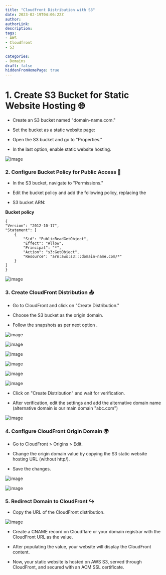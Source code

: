 ```yaml
---
title: "Cloudfront Distribution with S3"
date: 2023-02-19T04:06:22Z
author:
authorLink:
description:
tags:
- AWS
- Cloudfront
- S3

categories:
- Domains
draft: false
hiddenFromHomePage: true
---
```

# 1. Create S3 Bucket for Static Website Hosting  🌐

* Create an S3 bucket named "domain-name.com."

* Set the bucket as a static website page:

* Open the S3 bucket and go to "Properties."

* In the last option, enable static website hosting.

![image](https://github.com/yahyagulshan/yahyagulshan.com/assets/59036269/1fd5cc81-9645-4ef4-beba-be5e0fd25104)


### 2. Configure Bucket Policy for Public Access 📑

* In the S3 bucket, navigate to "Permissions."

* Edit the bucket policy and add the following policy, replacing the 
* S3 bucket ARN:

**Bucket policy**

    {
    "Version": "2012-10-17",
    "Statement": [
        {
            "Sid": "PublicReadGetObject",
            "Effect": "Allow",
            "Principal": "*",
            "Action": "s3:GetObject",
            "Resource": "arn:aws:s3:::domain-name.com/*"
        }
    ]
    }


![image](https://github.com/yahyagulshan/yahyagulshan.com/assets/59036269/98268406-8f5a-4158-9c50-027c44318c43)


### 3. Create CloudFront Distribution  📤

* Go to CloudFront and click on "Create Distribution."

* Choose the S3 bucket as the origin domain.

* Follow the snapshots as per next option .



![image](https://github.com/yahyagulshan/yahyagulshan.com/assets/59036269/3e5bbea7-b5c1-4424-b3d8-932a03649324)



![image](https://github.com/yahyagulshan/yahyagulshan.com/assets/59036269/b947c60f-b048-4a27-aa67-66a446c95531)

![image](https://github.com/yahyagulshan/yahyagulshan.com/assets/59036269/8f48d6a6-8277-456f-81d5-8aeea90d3355)

![image](https://github.com/yahyagulshan/yahyagulshan.com/assets/59036269/61968fe8-0920-49e4-9ec9-8af3096c5b23)



![image](https://github.com/yahyagulshan/yahyagulshan.com/assets/59036269/f5173b88-f5b8-4a69-b4b6-09d24ca7bef6)

![image](https://github.com/yahyagulshan/yahyagulshan.com/assets/59036269/f487ac80-26ea-4fa5-a034-efef3ecb6ca8)


* Click on "Create Distribution" and wait for verification.

* After verification, edit the settings and add the alternative domain name (alternative domain is our main domain "abc.com")


![image](https://github.com/yahyagulshan/yahyagulshan.com/assets/59036269/61eed6aa-d481-4eee-98a3-41a382818859)


### 4. Configure CloudFront Origin Domain 🌍

* Go to CloudFront > Origins > Edit.

* Change the origin domain value by copying the S3 static website hosting URL (without http/).

* Save the changes.


![image](https://github.com/yahyagulshan/yahyagulshan.com/assets/59036269/a38d84ff-7475-4442-9109-b0ee531fc590)


![image](https://github.com/yahyagulshan/yahyagulshan.com/assets/59036269/3e3abf54-ec20-4ed3-a243-e1ae7811bc2a)


### 5. Redirect Domain to CloudFront ↪️

* Copy the URL of the CloudFront distribution.

![image](https://github.com/yahyagulshan/yahyagulshan.com/assets/59036269/cd7570dc-9872-494d-aecf-7f67adf7c3a7)


* Create a CNAME record on Cloudflare or your domain registrar with the CloudFront URL as the value.

* After populating the value, your website will display the CloudFront content.

* Now, your static website is hosted on AWS S3, served through CloudFront, and secured with an ACM SSL certificate. 












